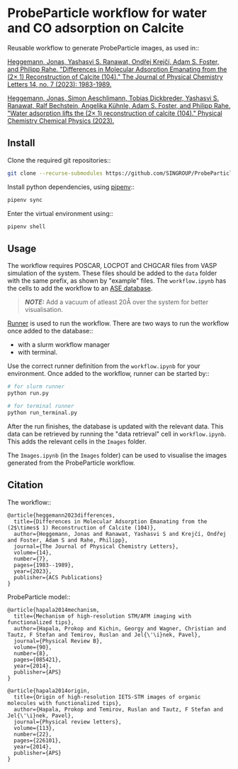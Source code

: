 ProbeParticle workflow for water and CO adsorption on Calcite
=============================================================

Reusable workflow to generate ProbeParticle images, as used in::

[Heggemann, Jonas, Yashasvi S. Ranawat, Ondřej Krejčí, Adam S. Foster, and Philipp Rahe. "Differences in Molecular Adsorption Emanating from the (2× 1) Reconstruction of Calcite (104)." The Journal of Physical Chemistry Letters 14, no. 7 (2023): 1983-1989.](https://pubs.acs.org/doi/full/10.1021/acs.jpclett.2c03243)

[Heggemann, Jonas, Simon Aeschlimann, Tobias Dickbreder, Yashasvi S. Ranawat, Ralf Bechstein, Angelika Kühnle, Adam S. Foster, and Philipp Rahe. "Water adsorption lifts the (2× 1) reconstruction of calcite (104)." Physical Chemistry Chemical Physics (2023).](https://pubs.rsc.org/en/content/articlehtml/2023/cp/d3cp01408h)

Install
-------

Clone the required git repositories::

```bash
git clone --recurse-submodules https://github.com/SINGROUP/ProbeParticle_workflow.git
```

Install python dependencies, using [pipenv](https://pipenv.pypa.io/en/latest/)::

```bash
pipenv sync
```

Enter the virtual environment using::

```bash
pipenv shell
```

Usage
-----

The workflow requires POSCAR, LOCPOT and CHGCAR files from VASP simulation of the system. These files should be added to the `data` folder with the same prefix, as shown by "example" files.
The `workflow.ipynb` has the cells to add the workflow to an [ASE database](https://wiki.fysik.dtu.dk/ase/ase/db/db.html). 

> **_NOTE:_**  Add a vacuum of atleast 20Å over the system for better visualisation.

[Runner](https://runner.readthedocs.io) is used to run the workflow.
There are two ways to run the workflow once added to the database::
 * with a slurm workflow manager
 * with terminal.

Use the correct runner definition from the `workflow.ipynb` for your environment. Once added to the workflow, runner can be started by::

```bash
# for slurm runner
python run.py

# for terminal runner
python run_terminal.py
```

After the run finishes, the database is updated with the relevant data. This data can be retrieved by running the "data retrieval" cell in `workflow.ipynb`. This adds the relevant cells in the `Images` folder.

The `Images.ipynb` (in the `Images` folder) can be used to visualise the images generated from the ProbeParticle workflow.

Citation
--------

The workflow::

```
@article{heggemann2023differences,
  title={Differences in Molecular Adsorption Emanating from the (2$\times$ 1) Reconstruction of Calcite (104)},
  author={Heggemann, Jonas and Ranawat, Yashasvi S and Krejčí, Ondřej and Foster, Adam S and Rahe, Philipp},
  journal={The Journal of Physical Chemistry Letters},
  volume={14},
  number={7},
  pages={1983--1989},
  year={2023},
  publisher={ACS Publications}
}
```

ProbeParticle model::

```
@article{hapala2014mechanism,
  title={Mechanism of high-resolution STM/AFM imaging with functionalized tips},
  author={Hapala, Prokop and Kichin, Georgy and Wagner, Christian and Tautz, F Stefan and Temirov, Ruslan and Jel{\'\i}nek, Pavel},
  journal={Physical Review B},
  volume={90},
  number={8},
  pages={085421},
  year={2014},
  publisher={APS}
}
```
```
@article{hapala2014origin,
  title={Origin of high-resolution IETS-STM images of organic molecules with functionalized tips},
  author={Hapala, Prokop and Temirov, Ruslan and Tautz, F Stefan and Jel{\'\i}nek, Pavel},
  journal={Physical review letters},
  volume={113},
  number={22},
  pages={226101},
  year={2014},
  publisher={APS}
}
```

